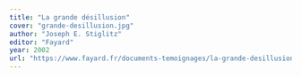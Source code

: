 ```yaml
---
title: "La grande désillusion"
cover: "grande-desillusion.jpg"
author: "Joseph E. Stiglitz"
editor: "Fayard"
year: 2002
url: "https://www.fayard.fr/documents-temoignages/la-grande-desillusion-9782213612393"
---
```


